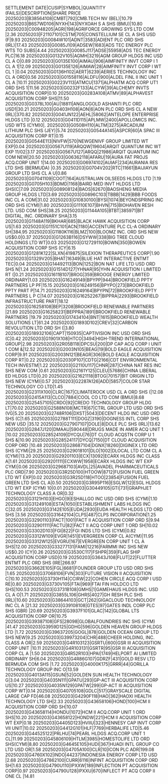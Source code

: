 SETTLEMENT DATE|CUSIP|SYMBOL|QUANTITY (FAILS)|DESCRIPTION|SHARE PRICE 
20250203|B38564108|CMBT|792|CMB.TECH NV (BEL)|10.79
20250203|B6S7WD106|NYXH|143|NYXOAH S A SHS (BMU)|10.80
20250203|C00948205|AGRI|198|AGRIFORCE GROWING SYS LTD COM |2.36
20250203|F21107101|CSTM|705|CONSTELLIUM SE CL A SHS USD (F|9.93
20250203|G0084W101|ADNT|3583|ADIENT PLC ORD SHS (IRL)|17.43
20250203|G0085J109|ADSEW|1683|ADS TEC ENERGY PLC WTS TO SUBS|4.44
20250203|G0085J117|ADSE|55958|ADS TEC ENERGY PLC|16.18
20250203|G0132V105|AGMH|3219|AGM GROUP HLDGS INC USD CL A O|0.89
20250203|G0135E100|AIMAU|906|AIMFINITY INVT CORP I 1 CL A 1|12.09
20250203|G0135E126|AIMAW|28|AIMFINITY INVT CORP I WT CL 1 |0.04
20250203|G0136H102|AERT|6239|AERIES TECHNOLOGY INC CL A ORD|0.56
20250203|G01558116|ALDFU|900|ALDEL FINL II INC UNIT 1 CL A |10.11
20250203|G0223V113|ATMCU|1371|ALPHATM ACQ CORP UT1 ORD SHS 1|11.56
20250203|G0232F133|ALCYW|39|ALCHEMY INVTS ACQUISITION CORP|0.10
20250203|G0283A108|ATMV|89|ALPHAVEST ACQUISITION CORP SHS|11.50
20250203|G0378L100|AU|18811|ANGLOGOLD ASHANTI PLC ORD USD1|30.21
20250203|G0403H108|AON|6|AON PLC ORD SHS CL A NEW (IRL)|370.82
20250203|G041JN122|AEHL|58062|ANTELOPE ENTERPRISE HLDGS LTD |0.12
20250203|G0411D115|APLMW|2400|APOLLOMICS INC. USD WTS (CYM)0|.
20250203|G0508H110|ALTM|3275|ARCADIUM LITHIUM PLC SHS (JEY)|5.74
20250203|G0544A145|ASPCR|60|A SPAC III ACQUISITION CORP RT|0.15
20250203|G0544E113|NIVFW|570|NEWGENIVF GROUP LIMITED WT EXP|0.04
20250203|G0567U119|ARQQW|19604|ARQIT QUANTUM INC WT EXP 11/02|3.17
20250203|G0567U127|ARQQ|21986|ARQIT QUANTUM INC COM NEW|20.50
20250203|G06362118|AFARU|19|AURA FAT PROJS ACQ.CORP UNIT 1|14.00
20250203|G06974102|AUIAF|234|AURANIA RES LTD SHS (BERMUDA) |0.35
20250203|G0704V202|RTC|11661|BAIJIAYUN GROUP LTD SHS CL A U|0.86
20250203|G07041109|COOT|164|AUSTRALIAN OILSEEDS HLDGS LTD |1.19
20250203|G0705H103|BDMD|1168|BAIRD MED INVT HLDGS LTD SHS(C|7.09
20250203|G08908124|BAOS|62670|BAOSHENG MEDIA GROUP HLDGS LTD|3.69
20250203|G0896C103|TBBB|1429|BBB FOODS INC CL A COM|31.02
20250203|G10830100|BYSI|1074|BEYONDSPRING INC ORD SHS (CYM)|1.80
20250203|G1110E107|BHVN|715|BIOHAVEN RESH LTD. USD COM SHS|38.25
20250203|G1144A105|BTBT|385971|BIT DIGITAL, INC. ORDINARY SHA|3.15
20250203|G1148A119|BKHAR|685|BLACK HAWK ACQUISITION CORP US|1.63
20250203|G1151C101|ACN|1180|ACCENTURE PLC CL-A ORDINARY SH|384.95
20250203|G1180K116|BLMZ|100|BLOOMZ INC. ORD SHS NEW US$0.0|0.37
20250203|G1263B116|DSYWW|338|BIG TREE CLOUD HOLDINGS LTD WT|0.03
20250203|G12729110|BOWN|350|BOWEN ACQUISITION CORP SHS (CY|6.15
20250203|G1281K122|SLXN|419875|SILEXION THERAPEUTICS CORP|1.90
20250203|G1329V205|BHAT|16349|BLUE HAT INTERACTIVE ENTMT TEC|0.04
20250203|G14492113|BON|1252|BON NAT LIFE LTD USD ORD SHS N|1.24
20250203|G1514D127|YHNAR|95|YHN ACQUISITION I LIMITED RT (|0.21
20250203|G1611B107|BROG|359|BROOGE ENERGY LIMITED ORDINARY|1.03
20250203|G16249149|BPYPP|944|BROOKFIELD PPTY PARTNERS LP PF|15.15
20250203|G16249156|BPYPO|273|BROOKFIELD PPTY PART P|14.71
20250203|G16249164|BPYPN|72|BROOKFIELD PPTY PARTNERS L P C|14.07
20250203|G16252267|BIPPRA|2293|BROOKFIELD INFRASTRUCTURE PART|18.12
20250203|G16258108|BEP|3208|BROOKFIELD RENEWABLE PARTNERS |21.89
20250203|G16258231|BEPPRA|1891|BROOKFIELD RENEWABLE PARTNERS |19.79
20250203|G17434104|BNT|1615|BROOKFIELD WEALTH SOLUTIONS LT|61.24
20250203|G1893D102|CREV|32|CARBON REVOLUTION LTD ORD SH (|3.80
20250203|G18932106|CAPT|150935|CAPTIVISION INC USD ORD SHS (C|0.42
20250203|G1901X108|HTCO|3494|HIGH-TREND INTERNATIONAL GROUP|2.98
20250203|G2R05B118|DPCSU|200|DP CAP ACQ CORP I UNIT 1 COM &|12.52
20250203|G2003N105|BEAG|19|BOLD EAGLE ACQUISITION CORP|9.91
20250203|G2003N121|BEAGR|306|BOLD EAGLE ACQUISITION CORP RT|0.22
20250203|G2030P107|CDTG|2166|CDT ENVIRONMENTAL TECH INVESTM|1.22
20250203|G2110U117|CHNR|287|CHINA NAT RES INC SHS NEW COM |0.61
20250203|G2161Y125|CLEU|57686|CHINA LIBERAL ED HLDGS LTD|0.20
20250203|G21621118|BTOG|70157|BIT ORIGIN LTD SHS NEW (CYM)|0.57
20250203|G2287A126|ADD|5857|COLOR STAR TECHNOLOGY CO LTD|1.45
20250203|G2311X100|CLRC|167|CLIMATEROCK USD CL A ORD SHS (|12.08
20250203|G2415A113|CLCO|7884|COOL CO LTD COM (BMU)|8.68
20250203|G25457105|CRDO|92|CREDO TECHNOLOGY GROUP HLDG LT|70.02
20250203|G2588N108|MCTR|67|CTRL GROUP LTD USD ORD SHS (VG|5.20
20250203|G2748R106|DXST|5043|DECENT HLDG INC USD ORD SHS (C|1.65
20250203|G2788T111|DOGZ|3190|DOGNESS INTL CORP SHS NEW USD |35.12
20250203|G27907107|DOLE|8|DOLE PLC SHS (IRL)|13.62
20250203|G2847J120|DMAAU|590448|DRUGS MADE IN AMER ACQ UNIT 1 |10.02
20250203|G28524109|DYCQU|76|DT CLOUD ACQSTN CORP U 1 SHS &|10.90
20250203|G28524117|DYCQ|7150|DT CLOUD ACQUISITION CORP ORD |10.48
20250203|G28687104|DGNX|18260|DIGINEX LTD ORD SHS (CYM)|29.25
20250203|G29018101|DLO|1002|DLOCAL LTD COM CL A (CYM)|13.20
20250203|G29201103|ECX|13092|ECARX HLDGS INC CLASS A|1.61
20250203|G29201111|ECXWW|1958|ECARX HLDGS INC WT EXP CYM)|0.06
20250203|G29687103|AVDL|25|AVADEL PHARMACEUTICALS PLC ORD|7.90
20250203|G3R25D100|HTOOW|8712|FUSION FUEL GREEN LTD WT EXP|0.02
20250203|G3R25D118|HTOO|23854|FUSION FUEL GREEN LTD SHS CL A|0.50
20250203|G3R95P116|ESGLW|12|ESGL HLDGS LTD WT EXP (CYM) 10|0.01
20250203|G30449105|GTI|731|GRAPHJET TECHNOLOGY CLASS A OR|0.32
20250203|G3121H103|EHGO|9|ESHALLGO INC USD ORD SHS (CYM)|1.10
20250203|G31249108|ESTA|1050|ESTABLISHMENT LABS HLDGS INC C|32.05
20250203|G3142E105|EUDA|2930|EUDA HEALTH HLDGS LTD ORD SHS |3.56
20250203|G31642104|CLPS|487|CLPS INCORPORATION|1.25
20250203|G32901103|FACT|1001|FACT II ACQUISITION CORP ORD S|9.94
20250203|G32901111|FACTU|82|FACT II ACQ CORP UNIT 1 ORD SH|10.02
20250203|G3302D103|FGI|822|FGI INDS LTD SHS (CYM)|0.82
20250203|G3312W109|EVGR|1451|EVERGREEN CORP CL A(CYM)|11.95
20250203|G3312W125|EVGRU|167|EVERGREEN CORP UNIT 1 CL A SHS|12.00
20250203|G33277131|FAMI|12216|FARMMI INC SHS NEW US$0.20 (CY|0.26
20250203|G3530C117|FSHPR|359|FLAG SHIP ACQUISITION CORP USD|0.19
20250203|G3643J108|FLUT|22|FLUTTER ENTMT PLC ORD SHS (IRE|266.97
20250203|G3662E105|FGL|6681|FOUNDER GROUP LTD USD ORD SHS |1.65
20250203|G37068106|FVN|303|FUTURE VISION II ACQUISITION C|10.10
20250203|G3730H114|CCIRW|22|COHEN CIRCLE ACQ CORP I USD RE|0.80
20250203|G3730V105|FTAI|969|FTAI FIN HOLDCO LTD SHS|100.53
20250203|G3731B108|GMHS|1|GAMEHAUS HLDGS INC. USD CL A O|1.71
20250203|G3855L106|GHRS|4027|GH RESH PLC SHS (IRL)|10.60
20250203|G38644103|GCT|262|GIGACLOUD TECHNOLOGY INC CL A |21.32
20250203|G39108108|GTES|97|GATES INDL CORP PLC SHS (GBR) |20.69
20250203|G3937F101|GLAC|142|GLOBAL LTS ACQUISITION CORP OR|10.75
20250203|G39387108|GFS|28098|GLOBALFOUNDRIES INC SHS (CYM) |41.47
20250203|G3959D125|GDHG|596|GOLDEN HEAVEN GROUP HLDGS LTD |1.72
20250203|G39637205|GOGL|878|GOLDEN OCEAN GROUP LTD SHS NEW|9.25
20250203|G39973204|CHR|488|CHEER HOLDING, INC. CLASS A OR|2.59
20250203|G4R103123|GSRTU|600|GSR III ACQUISITION CORP UNIT |10.11
20250203|G4R103131|GSRTR|95|GSR III ACQUISITION CORP CL A |1.50
20250203|G4R52R103|HPAI|1749|HELPORT AI LIMITED ORDINARY SH|6.04
20250203|G4R86G107|GDRZF|431|GOLD RESV LTD BERMUDA COM SHS |1.72
20250203|G4000K175|GRRR|44|GORILLA TECHNOLOGY GROUP INC O|13.59
20250203|G4013A115|GSUN|52|GOLDEN SUN HEALTH TECHNOLOGY G|3.04
20250203|G4035N111|GPATU|293|GP-ACT III ACQUISITION CORP US|10.27
20250203|G4035N129|GPATW|299|GP-ACT III ACQUISITION CORP WT|0.14
20250203|G40705108|GDLC|517|GRAYSCALE DIGITAL LARGE CAP FD|46.08
20250203|G4290F118|HAO|362|HAOXI HEALTH TECHNOLOGY LTD SH|2.33
20250203|G43658106|HOND|100|HCM II ACQUISITION CORP ORD SH|10.07
20250203|G43658114|HONDU|1072|HCM II ACQ.CORP UNIT 1 ORD SHS|10.20
20250203|G43658122|HONDW|221|HCM II ACQUISITION CORP WT EXP|0.18
20250203|G4405D123|HVIIU|323|HENNESY CAP INVT CORP VII UNIT|10.02
20250203|G4412G101|HLF|7769|HERBALIFE LTD|5.46
20250203|G44525122|PRLHU|74|PEARL HLDGS ACQ.CORP UNIT 1 CL|11.99
20250203|G45806109|HTLM|3985|HOMESTOLIFE LTD ORD SHS(CYM)|8.80
20250203|G4645E105|HUDI|367|HUADI INTL GROUP CO LTD USD OR|1.58
20250203|G4705A100|ICLR|10|ICON PLC ADR|199.08
20250203|G4760X102|INDO|44237|INDONESIA ENERGY CORP LTD USD |2.68
20250203|G47862100|CURR|6116|INFINT ACQUISITION CORP ORD SH|1.63
20250203|G4790U110|IPXXW|189|INFLECTION PT ACQUISITION CORP|0.97
20250203|G4790U128|IPXXU|670|INFLECT PT ACQ CORP II ONE CL |14.81
